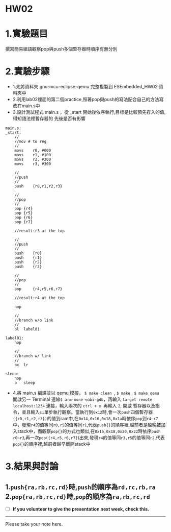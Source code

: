 HW02
===
# 1.實驗題目
撰寫簡易組語觀察pop與push多個暫存器時順序有無分別

# 2.實驗步驟
 * 1.先將資料夾 gnu-mcu-eclipse-qemu 完整複製到 ESEmbedded_HW02 資料夾中
 * 2.利用lab02裡面的第二個practice,照著pop與push的寫法配合自己的方法寫改在main.s中
 * 3.設計測試程式 main.s ，從 _start 開始後依序執行,目標是比較預先存入的值,得知語法裡暫存器的
   先後是否有影響
```
main.s:
_start:
	//
	//mov # to reg
	//
	movs	r0,	#000
	movs	r1,	#100
	movs	r2,	#200
	movs	r3,	#300

	//
	//push 
	//
	push	{r0,r1,r2,r3}
	
	//
	//pop
	//
	pop	{r4}
	pop	{r5}
	pop	{r6}
	pop	{r7}

	//result:r3 at the top

	//
	//push
	//
	push	{r0}
	push	{r1}
	push	{r2}
	push	{r3}

	//
	//pop
	//
	pop 	{r4,r5,r6,r7}
	
	//result:r4 at the top

	nop

	//
	//branch w/o link
	//
	bl	label01

label01:
	nop

	//
	//branch w/ link
	//
	bx	lr	

sleep:
	nop
	b	sleep
```
* 4.將 main.s 編譯並以 qemu 模擬， `$ make clean `, `$ make` , `$ make qemu `開啟另一 Terminal 連線` $ arm-none-eabi-gdb `，再輸入 `target remote localhost:1234` 連接，輸入兩次的 `ctrl + x `再輸入 `2`, 開啟 暫存器以及指令，並且輸入` si `單步執行觀察。當執行到`0x12`時,會一次`push`四個暫存器`({r0,r1,r2,r3})`的值到ram中,在`0x14,0x16,0x18,0x1a`時依序`pop`到`r4~r7`中，發現`r4`的值等同`r0,r5`的值等同`r1`,代表`push{}`的順序裡,越前者是越晚被加入stack中，而觀察`pop{}`的方式也類似,在`0x16,0x18,0x20,0x22`時依序`push r0~r3`,再一次`pop({r4,r5,r6,r7}`)出來,發現`r4`的值等同`r3,r5`的值等同`r2`,代表`pop{}`的順序裡,越前者越早離開stack中

# 3.結果與討論
 1.`push{ra,rb,rc,rd}`時,`push`的順序為`rd,rc,rb,ra`
 2.`pop{ra,rb,rc,rd}`時,`pop`的順序為`ra,rb,rc,rd`
--------------------

- [ ] **If you volunteer to give the presentation next week, check this.**

--------------------

Please take your note here.
